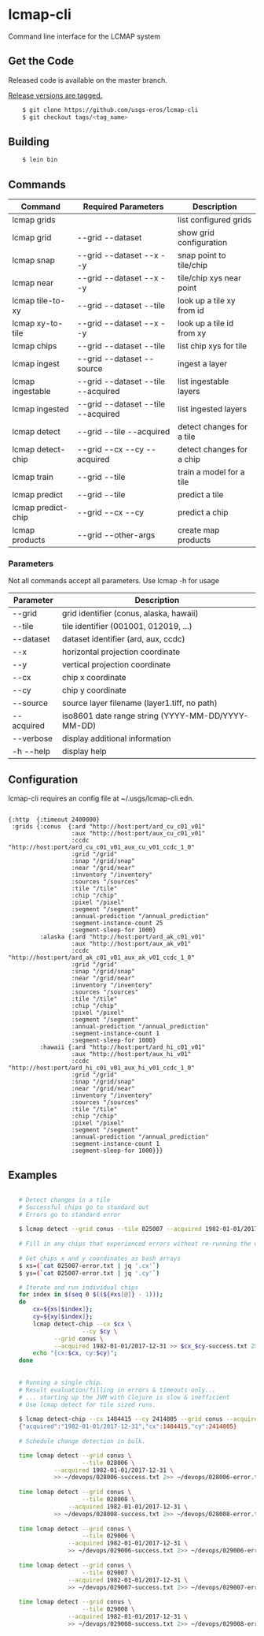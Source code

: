 # lcmap-cli
Command line interface for the LCMAP system

## Get the Code
Released code is available on the master branch.  

[Release versions are tagged. ](https://github.com/USGS-EROS/lcmap-cli/tags)

```bash
    $ git clone https://github.com/usgs-eros/lcmap-cli
    $ git checkout tags/<tag_name>
```

## Building
```bash
    $ lein bin
```

## Commands

| Command                      | Required Parameters                | Description                     |
| ---------------------------- | ---------------------------------- | ------------------------------- |
| lcmap grids                  |                                    | list configured grids           |
| lcmap grid                   | --grid --dataset                   | show grid configuration         |
| lcmap snap                   | --grid --dataset --x --y           | snap point to tile/chip         |
| lcmap near                   | --grid --dataset --x --y           | tile/chip xys near point        |
| lcmap tile-to-xy             | --grid --dataset --tile            | look up a tile xy from id       |
| lcmap xy-to-tile             | --grid --dataset --x --y           | look up a tile id from xy       | 
| lcmap chips                  | --grid --dataset --tile            | list chip xys for tile          |
| lcmap ingest                 | --grid --dataset --source          | ingest a layer                  |
| lcmap ingestable             | --grid --dataset --tile --acquired | list ingestable layers          |
| lcmap ingested               | --grid --dataset --tile --acquired | list ingested layers            |
| lcmap detect                 | --grid --tile --acquired           | detect changes for a tile       |
| lcmap detect-chip            | --grid --cx --cy --acquired        | detect changes for a chip       |
| lcmap train                  | --grid --tile                      | train a model for a tile        |
| lcmap predict                | --grid --tile                      | predict a tile                  |
| lcmap predict-chip           | --grid --cx --cy                   | predict a chip                  |
| lcmap products               | --grid --other-args                | create map products             |


### Parameters

Not all commands accept all parameters.  Use lcmap <command> -h for usage

| Parameter   | Description                                       |
| ----------- | ------------------------------------------------- |
|  --grid     | grid identifier (conus, alaska, hawaii)           |
|  --tile     | tile identifier (001001, 012019, ...)             |
|  --dataset  | dataset identifier (ard, aux, ccdc)               |
|  --x        | horizontal projection coordinate                  |
|  --y        | vertical projection coordinate                    |
|  --cx       | chip x coordinate                                 |
|  --cy       | chip y coordinate                                 |
|  --source   | source layer filename (layer1.tiff, no path)      |
|  --acquired | iso8601 date range string (YYYY-MM-DD/YYYY-MM-DD) |
|  --verbose  | display additional information                    |
| -h --help   | display help                                      |

## Configuration
lcmap-cli requires an config file at ~/.usgs/lcmap-cli.edn.

```edn

{:http  {:timeout 2400000}
 :grids {:conus  {:ard "http://host:port/ard_cu_c01_v01"
                  :aux "http://host:port/aux_cu_c01_v01"
                  :ccdc "http://host:port/ard_cu_c01_v01_aux_cu_v01_ccdc_1_0"
                  :grid "/grid"
                  :snap "/grid/snap"
                  :near "/grid/near"
                  :inventory "/inventory"
                  :sources "/sources"
                  :tile "/tile"
                  :chip "/chip"
                  :pixel "/pixel"
                  :segment "/segment"
                  :annual-prediction "/annual_prediction"
                  :segment-instance-count 25
                  :segment-sleep-for 1000}
         :alaska {:ard "http://host:port/ard_ak_c01_v01"
                  :aux "http://host:port/aux_ak_v01"
                  :ccdc "http://host:port/ard_ak_c01_v01_aux_ak_v01_ccdc_1_0"
                  :grid "/grid"
                  :snap "/grid/snap"
                  :near "/grid/near"
                  :inventory "/inventory"
                  :sources "/sources"
                  :tile "/tile"
                  :chip "/chip"
                  :pixel "/pixel"
                  :segment "/segment"
                  :annual-prediction "/annual_prediction"
                  :segment-instance-count 1
                  :segment-sleep-for 1000}
         :hawaii {:ard "http://host:port/ard_hi_c01_v01"
                  :aux "http://host:port/aux_hi_v01"
                  :ccdc "http://host:port/ard_hi_c01_v01_aux_hi_v01_ccdc_1_0"
                  :grid "/grid"
                  :snap "/grid/snap"
                  :near "/grid/near"
                  :inventory "/inventory"
                  :sources "/sources"
                  :tile "/tile"
                  :chip "/chip"
                  :pixel "/pixel"
                  :segment "/segment"
                  :annual-prediction "/annual_prediction"
                  :segment-instance-count 1
                  :segment-sleep-for 1000}}}
```

## Examples

```bash

   # Detect changes in a tile
   # Successful chips go to standard out
   # Errors go to standard error
	
   $ lcmap detect --grid conus --tile 025007 --acquired 1982-01-01/2017-12-31 >> 025007-success.txt 2>> 025007-error.txt
	
   # Fill in any chips that experienced errors without re-running the whole tile
	
   # Get chips x and y coordinates as bash arrays
   $ xs=(`cat 025007-error.txt | jq '.cx'`)
   $ ys=(`cat 025007-error.txt | jq '.cy'`)

   # Iterate and run individual chips
   for index in $(seq 0 $((${#xs[@]} - 1)));
   do
       cx=${xs[$index]};
       cy=${xy[$index]};
       lcmap detect-chip --cx $cx \
	                 --cy $cy \
			 --grid conus \
			 --acquired 1982-01-01/2017-12-31 >> $cx_$cy-success.txt 2>> $cx_$cy-error.txt;
       echo "{cx:$cx, cy:$cy}";
   done
	
	
   # Running a single chip.
   # Result evaluation/filling in errors & timeouts only...
   # ... starting up the JVM with Clojure is slow & inefficient
   # Use lcmap detect for tile sized runs.
    
   $ lcmap detect-chip --cx 1484415 --cy 2414805 --grid conus --acquired 1982-01-01/2017-12-31;
   {"acquired":"1982-01-01/2017-12-31","cx":1484415,"cy":2414805}
	
   # Schedule change detection in bulk.

   time lcmap detect --grid conus \
                     --tile 028006 \
		     --acquired 1982-01-01/2017-12-31 \
		     >> ~/devops/028006-success.txt 2>> ~/devops/028006-error.txt;
					  
   time lcmap detect --grid conus \
                     --tile 028008 \
	             --acquired 1982-01-01/2017-12-31 \
		     >> ~/devops/028008-success.txt 2>> ~/devops/028008-error.txt;
					  
   time lcmap detect --grid conus \
                     --tile 029006 \
	             --acquired 1982-01-01/2017-12-31 \
	             >> ~/devops/029006-success.txt 2>> ~/devops/029006-error.txt;
					  
   time lcmap detect --grid conus \
                     --tile 029007 \
	             --acquired 1982-01-01/2017-12-31 \
	             >> ~/devops/029007-success.txt 2>> ~/devops/029007-error.txt;
					  
   time lcmap detect --grid conus \
                     --tile 029008 \
	             --acquired 1982-01-01/2017-12-31 \
	             >> ~/devops/029008-success.txt 2>> ~/devops/029008-error.txt;
```
